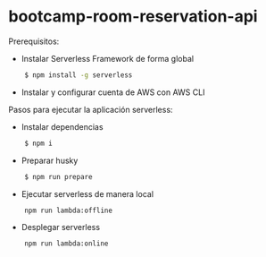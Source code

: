 # bootcamp-room-reservation-api
Prerequisitos:
- Instalar Serverless Framework de forma global
```bash
    $ npm install -g serverless
```
- Instalar y configurar cuenta de AWS con AWS CLI

Pasos para ejecutar la aplicación serverless:
- Instalar dependencias
```bash
    $ npm i
```

- Preparar husky
```bash
    $ npm run prepare
```

- Ejecutar serverless de manera local
```bash
    npm run lambda:offline
```

- Desplegar serverless
```bash
    npm run lambda:online
```
